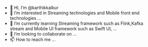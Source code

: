 - 👋 Hi, I’m @karthikkalkur
- 👀 I’m interested in Streaming technologies and Mobile front end technologies ...
- 🌱 I’m currently learning  Streaming framework such as Flink,Kafka stream and Mobile UI framework such as Swift UI, ...
- 💞️ I’m looking to collaborate on ...
- 📫 How to reach me ...

<!---
karthikkalkur/karthikkalkur is a ✨ special ✨ repository because its `README.md` (this file) appears on your GitHub profile.
You can click the Preview link to take a look at your changes.
--->

